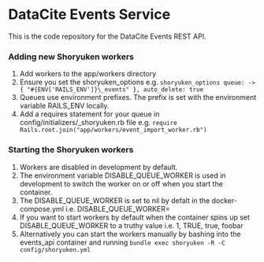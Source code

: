 # DataCite Events Service

This is the code repository for the DataCite Events REST API.

### Adding new Shoryuken workers

1. Add workers to the app/workers directory
2. Ensure you set the shoryuken_options e.g. `shoryuken_options queue: -> { "#{ENV['RAILS_ENV']}\_events" }, auto_delete: true`
3. Queues use environment prefixes. The prefix is set with the environment variable RAILS_ENV locally.
4. Add a requires statement for your queue in config/initializers/\_shoryuken.rb file e.g. `require Rails.root.join("app/workers/event_import_worker.rb")`

### Starting the Shoryuken workers

1. Workers are disabled in development by default.
2. The environment variable DISABLE_QUEUE_WORKER is used in development to switch the worker on or off when you start the container.
3. The DISABLE_QUEUE_WORKER is set to nil by defalt in the docker-compose.yml i.e. DISABLE_QUEUE_WORKER=
4. If you want to start workers by default when the container spins up set DISABLE_QUEUE_WORKER to a truthy value i.e. 1, TRUE, true, foobar
5. Alternatively you can start the workers manually by bashing into the events_api container and running `bundle exec shoryuken -R -C config/shoryuken.yml`
